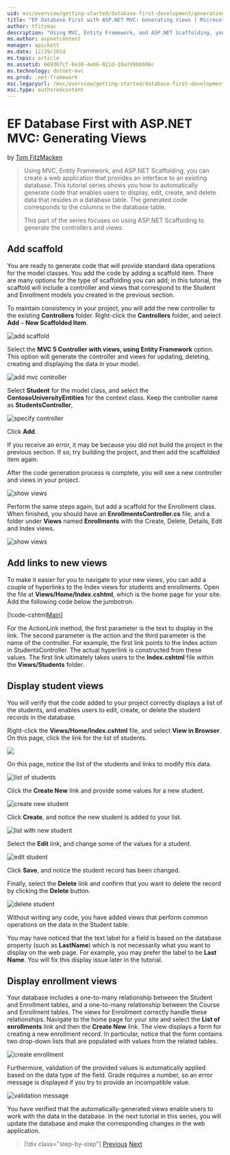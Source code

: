 ```yaml
---
uid: mvc/overview/getting-started/database-first-development/generating-views
title: "EF Database First with ASP.NET MVC: Generating Views | Microsoft Docs"
author: tfitzmac
description: "Using MVC, Entity Framework, and ASP.NET Scaffolding, you can create a web application that provides an interface to an existing database. This tutorial seri..."
ms.author: aspnetcontent
manager: wpickett
ms.date: 12/29/2014
ms.topic: article
ms.assetid: 669367cf-8e30-4eb6-821d-10a7d9bb906c
ms.technology: dotnet-mvc
ms.prod: .net-framework
msc.legacyurl: /mvc/overview/getting-started/database-first-development/generating-views
msc.type: authoredcontent
---
```

EF Database First with ASP.NET MVC: Generating Views
====================
by [Tom FitzMacken](https://github.com/tfitzmac)

> Using MVC, Entity Framework, and ASP.NET Scaffolding, you can create a web application that provides an interface to an existing database. This tutorial series shows you how to automatically generate code that enables users to display, edit, create, and delete data that resides in a database table. The generated code corresponds to the columns in the database table.
> 
> This part of the series focuses on using ASP.NET Scaffolding to generate the controllers and views.


## Add scaffold

You are ready to generate code that will provide standard data operations for the model classes. You add the code by adding a scaffold item. There are many options for the type of scaffolding you can add; in this tutorial, the scaffold will include a controller and views that correspond to the Student and Enrollment models you created in the previous section.

To maintain consistency in your project, you will add the new controller to the existing **Controllers** folder. Right-click the **Controllers** folder, and select **Add** – **New Scaffolded Item**.

![add scaffold](generating-views/_static/image1.png)

Select the **MVC 5 Controller with views, using Entity Framework** option. This option will generate the controller and views for updating, deleting, creating and displaying the data in your model.

![add mvc controller](generating-views/_static/image2.png)

Select **Student** for the model class, and select the **ContosoUniversityEntities** for the context class. Keep the controller name as **StudentsController**,

![specify controller](generating-views/_static/image3.png)

Click **Add**.

If you receive an error, it may be because you did not build the project in the previous section. If so, try building the project, and then add the scaffolded item again.

After the code generation process is complete, you will see a new controller and views in your project.

![show views](generating-views/_static/image4.png)

Perform the same steps again, but add a scaffold for the Enrollment class. When finished, you should have an **EnrollmentsController.cs** file, and a folder under **Views** named **Enrollments** with the Create, Delete, Details, Edit and Index views.

![show views](generating-views/_static/image5.png)

## Add links to new views

To make it easier for you to navigate to your new views, you can add a couple of hyperlinks to the Index views for students and enrollments. Open the file at **Views/Home/Index.cshtml**, which is the home page for your site. Add the following code below the jumbotron.

[!code-cshtml[Main](generating-views/samples/sample1.cshtml)]

For the ActionLink method, the first parameter is the text to display in the link. The second parameter is the action and the third parameter is the name of the controller. For example, the first link points to the Index action in StudentsController. The actual hyperlink is constructed from these values. The first link ultimately takes users to the **Index.cshtml** file within the **Views/Students** folder.

## Display student views

You will verify that the code added to your project correctly displays a list of the students, and enables users to edit, create, or delete the student records in the database.

Right-click the **Views/Home/Index.cshtml** file, and select **View in Browser**. On this page, click the link for the list of students.

![](generating-views/_static/image6.png)

On this page, notice the list of the students and links to modify this data.

![list of students](generating-views/_static/image7.png)

Click the **Create New** link and provide some values for a new student.

![create new student](generating-views/_static/image8.png)

Click **Create**, and notice the new student is added to your list.

![list with new student](generating-views/_static/image9.png)

Select the **Edit** link, and change some of the values for a student.

![edit student](generating-views/_static/image10.png)

Click **Save**, and notice the student record has been changed.

Finally, select the **Delete** link and confirm that you want to delete the record by clicking the **Delete** button.

![delete student](generating-views/_static/image11.png)

Without writing any code, you have added views that perform common operations on the data in the Student table.

You may have noticed that the text label for a field is based on the database property (such as **LastName**) which is not necessarily what you want to display on the web page. For example, you may prefer the label to be **Last Name**. You will fix this display issue later in the tutorial.

## Display enrollment views

Your database includes a one-to-many relationship between the Student and Enrollment tables, and a one-to-many relationship between the Course and Enrollment tables. The views for Enrollment correctly handle these relationships. Navigate to the home page for your site and select the **List of enrollments** link and then the **Create New** link. The view displays a form for creating a new enrollment record. In particular, notice that the form contains two drop-down lists that are populated with values from the related tables.

![create enrollment](generating-views/_static/image12.png)

Furthermore, validation of the provided values is automatically applied based on the data type of the field. Grade requires a number, so an error message is displayed if you try to provide an incompatible value.

![validation message](generating-views/_static/image13.png)

You have verified that the automatically-generated views enable users to work with the data in the database. In the next tutorial in this series, you will update the database and make the corresponding changes in the web application.

>[!div class="step-by-step"]
[Previous](creating-the-web-application.md)
[Next](changing-the-database.md)
